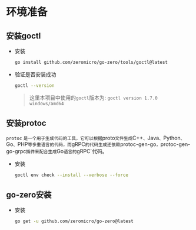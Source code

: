 # 环境准备
## 安装goctl
* 安装
    ```sh
    go install github.com/zeromicro/go-zero/tools/goctl@latest
    ```
* 验证是否安装成功
    ```sh
    goctl --version
    ```
    > 这里本项目中使用的`goctl`版本为: `goctl version 1.7.0 windows/amd64`
## 安装protoc
`protoc` `是一个用于生成代码的工具，它可以根据`proto`文件生成`C++`、`Java`、`Python`、`Go`、`PHP`等多重语言的代码，而`gRPC`的代码生成还依赖`protoc-gen-go`，`protoc-gen-go-grpc`插件来配合生成`Go`语言的`gRPC`代码。
* 安装
    ```sh
    goctl env check --install --verbose --force
    ```
## go-zero安装
* 安装
    ```sh
    go get -u github.com/zeromicro/go-zero@latest
    ```